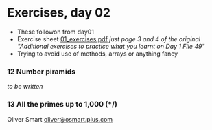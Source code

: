Exercises, day 02
=================
* These followon from day01 
* Exercise sheet [01_exercises.pdf](01_exercises.pdf) *just page 3 and 4 of the original "Additional exercises to practice what you learnt on Day 1 File 49"*
* Trying to avoid use of methods, arrays or anything fancy 

### 12 Number piramids

*to be written*

### 13 All the primes up to 1,000 \(*/)



Oliver Smart oliver@osmart.plus.com
